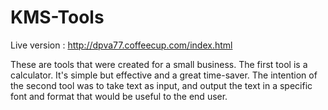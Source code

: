 # KMS-Tools

Live version : http://dpva77.coffeecup.com/index.html

These are tools that were created for a small business.  The first tool is a calculator.  It's simple but effective and a great time-saver.
The intention of the second tool was to take text as input, and output the text in a specific font and format that would be useful to the end user.
